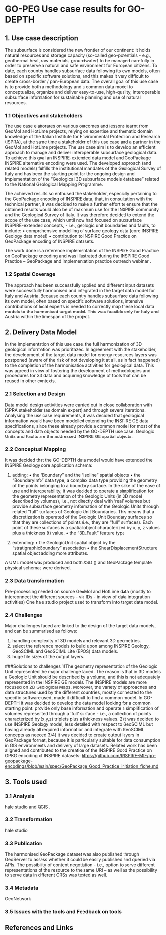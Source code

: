 # GO-PEG Use case results for GO-DEPTH

## 1. Use case description
The subsurface is considered the new frontier of our continent: it holds natural resources and storage capacity (so-called geo-potentials - e.g., geothermal heat, raw materials, groundwater) to be managed carefully in order to preserve a natural and safe environment for European citizens. 
To date, each country handles subsurface data following its own models, often based on specific software solutions, and this makes it very difficult to create cross-border / pan-European data. 
The overall goal of this use case is to provide both a methodology and a common data model to conceptualize, organize and deliver easy-to-use, high-quality, interoperable subsurface information for sustainable planning and use of natural resources. 

### 1.1 Objectives and stakeholders
The use case elaborates on various outcomes and lessons learnt from  GeoMol and HotLime projects, relying on expertise and thematic domain knowledge of the Italian Institute for Environmental Protection and Research (ISPRA), at the same time a stakeholder of this use case and a partner in the GeoMol and HotLime projects.
The use case aim is to develop an efficient approach to manage and deliver interoperable subsurface geological data. To achieve this goal an INSPIRE-extended data model and GeoPackage INSPIRE alternative encoding were used.
The developed approach (and related models) fulfills the institutional mandates of the Geological Survey of Italy and has been the starting point for the ongoing design and implementation of the “Geological 3D subsurface models database” related to the National Geological Mapping Programme.

The achieved results so enthused the stakeholder, especially pertaining to the GeoPackage encoding of INSPIRE data, that, in consultation with the technical partner, it was decided to make a further effort to ensure that the obtained results would also be of maximum use for the INSPIRE community and the Geological Survey of Italy.
It was therefore decided to extend the scope of the use case, which until now had focused on subsurface INSPIRE-extended concepts, - i.e., geologic unit boundaries and faults, to include:
•	comprehensive modelling of surface geology data (core INSPIRE Geology data model)
•	contribution to INSPIRE Good Practice on GeoPackage encoding of INSPIRE datasets.

The work done is a reference implementation of the INSPIRE Good Practice on GeoPackage encoding and was illustrated during the INSPIRE Good Practice – GeoPackage and implementation practice outreach webinar . 


### 1.2 Spatial Coverage
The approach has been successfully applied and different input datasets were successfully harmonised and integrated in the target data model for Italy and Austria. 
Because each country handles subsurface data following its own model, often based on specific software solutions, intensive contributions of local experts is needed to correctly map these local data models to the harmonised target model. This was  feasible only for Italy and Austria within the timespan of the project.

## 2. Delivery Data Model
In the implementation of this use case, the full harmonization of 3D geological information was prioritazed.
In agreement with the stakeholder, the development of the target data model for energy resources layers was postponed (aware of the risk of not developing it at all, as in fact happened) to the completion of the harmonisation activities for geological data. This was agreed in view of fostering the development of methodologies and procedures for 3D data and acquiring knowledge of tools that can be reused in other contexts. 

### 2.1 Selection and Design
Data model design activities were carried out in close collaboration with ISPRA stakeholder (as domain expert) and through several iterations.
Analysing the use case requirements, it was decided that geological information would have been modelled extending the INSPIRE GE data specifications, since these already provide a common model for most of the concepts and data objects needed by the GO-DEPTH use case.
Geologic Units and Faults are the addressed INSPIRE GE spatial objects. 

### 2.2 Conceptual Mapping
It was decided that the GO-DEPTH data model would have extended the INSPIRE Geology core application schema:  
1.	adding:
•	the “Boundary” and the “Isoline” spatial objects 
•	the “BoundaryInfo” data type, a complex data type providing the geometry of the points belonging to a boundary surface. 
In the sake of the ease of use and interoperability, it was decided to operate a simplification for the geometry representation of the Geologic Units (in 3D model described by volumes), i.e., not directly deal with ‘real’ volumes but provide subsurface geometry information of the Geologic Units through related “full” surfaces of Geologic Unit Boundaries.
This means that a discretization is operated of the Geologic Unit Boundary surfaces so that they are collections of points (i.e., they are “full” surfaces). Each point of these surfaces is a spatial object characterized by x, y, z values plus a thickness (t) value.
•	the “3D_Fault” feature type 

2.	extending: 
•	the GeologicUnit spatial object by the “stratigraphicBoundary” association 
•	the ShearDisplacementStructure spatial object adding more attributes.

A UML model was produced and both XSD () and GeoPackage template physical schemas were derived.

### 2.3 Data transformation
Pre-processing needed on source GeoMol and HotLime data (mostly to interconnect the different sources - via IDs - in view of data integration activities)
One hale studio project used to transform into target data model. 

### 2.4 Challenges

Major challenges faced are linked to the design of the target data models, and can be summarised as follows:
1)	handling complexity of 3D models and relevant 3D geometries. 
2)	select the reference models to build upon among INSPIRE Geology, GeoSCIML and GeoSCIML Lite (EPOS) data models.
3)	huge file sizes of the output layers. 

###Solutions to challenges
1)The geometry representation of the Geologic Unit represented the major challenge faced. The reason is that in 3D models a Geologic Unit should be described by a volume, and this is not adequately represented in the INSPIRE GE models. The INSPIRE models are more focused on 2D Geological Maps. Moreover, the variety of approaches and data structures used by the different countries, mostly connected to the specific software used, made it difficult to find a common model. In GO-DEPTH it was decided to develop the data model looking for a common starting point: provide only base information and operate a simplification of volumes represented through a ‘full’ surface - i.e., a collection of points characterized by (x,y,z) triplets plus a thickness values.
2)it was decided to use INSPIRE Geology model, less detailed with respect to GeoSCIML but having already all required information and integrate with GeoSCIML concepts as needed
3)4)	it was decided to create output layers in GeoPackage format, because it is particularly suitable for data consumption in GIS environments and delivery of large datasets. Related work has been aligned and contributed to the creation of the INSPIRE Good Practice on GPKG encoding of INSPIRE datasets: https://github.com/INSPIRE-MIF/gp-geopackage-encodings/blob/main/spec/GeoPackage_Good_Practice_initiation_fiche.md

## 3. Tools used
### 3.1	Analysis
hale studio and QGIS .

### 3.2	Transformation
hale studio

### 3.3	Publication
The harmonised GeoPackage dataset was also published through GeoServer to assess whether it could be easily published and queried via APIs. The possibility of content negotiation - i.e., option to serve different representations of the resource to the same URI – as well as the possibility to serve data in different CRSs was tested as well.

### 3.4	Metadata

GeoNetwork

### 3.5	Issues with the tools and Feedback on tools

## References and Links